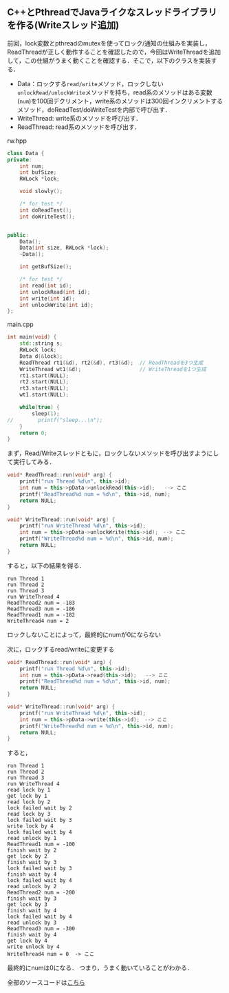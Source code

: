 ## C++とPthreadでJavaライクなスレッドライブラリを作る(Writeスレッド追加)


前回，lock変数とpthreadのmutexを使ってロック/通知の仕組みを実装し，ReadThreadが正しく動作することを確認したので，今回はWriteThreadを追加して，この仕組がうまく動くことを確認する．そこで，以下のクラスを実装する．

- Data：ロックする`read/write`メソッド，ロックしない`unlockRead/unlockWrite`メソッドを持ち，read系のメソッドはある変数(`num`)を100回デクリメント，write系のメソッドは300回インクリメントするメソッド，doReadTest/doWriteTestを内部で呼び出す．
- WriteThread: write系のメソッドを呼び出す．
- ReadThread:  read系のメソッドを呼び出す．

rw.hpp
```c++
class Data {
private:
    int num;
    int bufSize;
    RWLock *lock;

    void slowly();

    /* for test */
    int doReadTest();
    int doWriteTest();


public:
    Data();
    Data(int size, RWLock *lock);
    ~Data();

    int getBufSize();

    /* for test */
    int read(int id);
    int unlockRead(int id);
    int write(int id);
    int unlockWrite(int id);
};
```

main.cpp
```c++
int main(void) {
    std::string s;
    RWLock lock;
    Data d(&lock);
    ReadThread rt1(&d), rt2(&d), rt3(&d);  // ReadThreadを3つ生成
    WriteThread wt1(&d);                   // WriteThreadを1つ生成
    rt1.start(NULL);
    rt2.start(NULL);
    rt3.start(NULL);
    wt1.start(NULL);

    while(true) {
        sleep(1);
//        printf("sleep...\n");
    }
    return 0;
}

```

まず，Read/Writeスレッドともに，ロックしないメソッドを呼び出すようにして実行してみる．

```c++
void* ReadThread::run(void* arg) {
    printf("run Thread %d\n", this->id);
    int num = this->pData->unlockRead(this->id);   --> ここ
    printf("ReadThread%d num = %d\n", this->id, num);
    return NULL;
}

void* WriteThread::run(void* arg) {
    printf("run WriteThread %d\n", this->id);
    int num = this->pData->unlockWrite(this->id);　--> ここ
    printf("WriteThread%d num = %d\n", this->id, num);
    return NULL;
}
```

すると，以下の結果を得る．
```
run Thread 1
run Thread 2
run Thread 3
run WriteThread 4
ReadThread2 num = -183
ReadThread3 num = -186
ReadThread1 num = -182
WriteThread4 num = 2
```
ロックしないことによって，最終的にnumが0にならない

次に，ロックするread/writeに変更する

```c++
void* ReadThread::run(void* arg) {
    printf("run Thread %d\n", this->id);
    int num = this->pData->read(this->id);   --> ここ
    printf("ReadThread%d num = %d\n", this->id, num);
    return NULL;
}

void* WriteThread::run(void* arg) {
    printf("run WriteThread %d\n", this->id);
    int num = this->pData->write(this->id);　--> ここ
    printf("WriteThread%d num = %d\n", this->id, num);
    return NULL;
}
```
すると，

```
run Thread 1
run Thread 2
run Thread 3
run WriteThread 4
read lock by 1
get lock by 1
read lock by 2
lock failed wait by 2
read lock by 3
lock failed wait by 3
write lock by 4
lock failed wait by 4
read unlock by 1
ReadThread1 num = -100
finish wait by 2
get lock by 2
finish wait by 3
lock failed wait by 3
finish wait by 4
lock failed wait by 4
read unlock by 2
ReadThread2 num = -200
finish wait by 3
get lock by 3
finish wait by 4
lock failed wait by 4
read unlock by 3
ReadThread3 num = -300
finish wait by 4
get lock by 4
write unlock by 4
WriteThread4 num = 0  -> ここ
```
最終的にnumは0になる．
つまり，うまく動いていることがわかる．

全部のソースコードは[こちら](https://github.com/hiro4669/)
